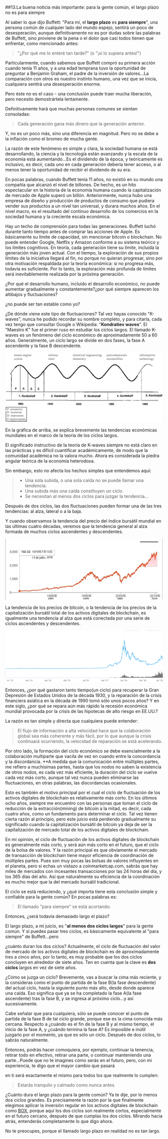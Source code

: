 ##13.La buena noticia más importante: para la gente común, el largo plazo no es para siempre

Al saber lo que dijo Buffett: \"Para mí, el **largo plazo** es **para siempre**\", una persona común de cualquier lado del mundo espejo, sentirá un poco de desesperación, aunque definitivamente no es por dudas sobre las palabras de Buffett, sino proviene de la pena o el dolor que casi todos tienen que enfrentar, como mencionado antes:

> "¿Por qué me lo enteré tan tarde?\" (o \"¡si lo supiera antes!\")

Particularmente, cuando sabemos que Buffett compró su primera acción cuando tenía 11 años, y a una edad temprana tuvo la oportunidad de preguntar a Benjamin Graham, el padre de la inversión de valores\...La comparación con otros es nuestro instinto humano, una vez que se inicia, cualquiera sentirá una desesperación enorme.

Pero éste no es el caso - una conclusión puede traer mucha liberación, pero necesito demostrártela lentamente.

Definitivamente hará que muchas personas comunes se sientan consoladas: 

> Cada generación gana más dinero que la generación anterior.

Y, no es un poco más, sino una diferencia en magnitud. Pero no se debe a la inflación como el bromeo de mucha gente.

La razón de este fenómeno es simple y clara, la sociedad humana se está desarrollando, la ciencia y la tecnología están avanzando y la escala de la economía está aumentando\...Es el dividendo de la época, y teóricamente es inclusivo, es decir, cada uno en cada generación debería tener acceso, o al menos tener la oportunidad de recibir el dividendo de su era.

En pocas palabras, cuando Buffett tenía 11 años, no existió en su mundo una compañía que alcanzó el nivel de billones. De hecho, es un hito espectacular en la historia de la economía humana cuando la capitalización de mercado de Apple superó un billón. Anteriormente, nunca hubo una empresa de diseño y producción de productos de consumo que pudiera vender sus productos a un nivel tan universal, y durara muchos años. En el nivel macro, es el resultado del continuo desarrollo de los comercios en la sociedad humana y la creciente escala económica.

Hay un techo de comprensión para todas las generaciones. Buffett luchó durante tanto tiempo antes de comprar las acciones de Apple. Es básicamente su límite de capacidad, sin mencionar bitcoin o blockchain. No puede entender Google, Netflix y Amazon conforme a su sistema teórico y los límites cognitivos. En teoría, cada generación tiene su límite, incluida la generación más joven actual. Con el tiempo, la exploración de sus propios límites de la iniciativa llegará al fin, no porque no quieran progresar, sino por otra motivación respaldada por la teoría económica: si no progresa más, todavía es suficiente. Por lo tanto, la exploración más profunda de límites será inevitablemente realizada por la próxima generación.

¿Por qué el desarrollo humano, incluido el desarrollo económico, no puede aumentar gradualmente y constantemente?¿por qué siempre aparecen los altibajos y fluctuaciones?

¿no puede ser tan estable como yo?

¿De dónde viene este tipo de fluctuaciones? Tal vez hayas conocido \"K-waves\", nunca he podido recordar su nombre completo, y para citarla, cada vez tengo que consultar Google o Wikipedia: \"**Kondratiev waves**\". El \"Maestro K\" fue el primer ruso en estudiar los ciclos largos. El llamado K-waves es un fenómeno del ciclo económico de aproximadamente 50 a 60 años. Generalmente, un ciclo largo se divide en dos fases, la fase A ascendente y la fase B descendente.

![Kondratieff_Wave](images/Kondratieff_Wave.png)

En la gráfica de arriba, se explica brevemente las tendencias económicas mundiales en el marco de la teoría de los ciclos largos.

El significado instructivo de la teoría de K-waves siempre no está claro en las prácticas y es difícil cuantificar académicamente, de modo que la comunidad académica no la valora mucho. Ahora es considerada la piedra angular teórica de la economía heterodoxa.

Sin embargo, esto no afecta los hechos simples que entendemos aquí:

>- Una sola subida, o una sola caída no se puede llamar una tendencia.
>- Una subida más una caída constituyen un ciclo.
>- Se necesitan al menos dos ciclos para juzgar la tendencia\...

Después de dos ciclos, las dos fluctuaciones pueden formar una de las tres tendencias: al alza, lateral o a la baja.

Y cuando observamos la tendencia del precio del índice bursátil mundial en las últimas cuatro décadas, veremos que la tendencia general al alza formada de muchos ciclos ascendentes y descendentes.

![sp500from1979.sp2](images/sp500from1979.sp2.png)

La tendencia de los precios de bitcoin, o la tendencia de los precios de la capitalización bursátil total de los activos digitales de blockchain, es igualmente una tendencia al alza que está conectada por una serie de ciclos ascendentes y descendentes.

![blockchain_marketcap](images/blockchain_marketcap.png)

Entonces, ¿por qué gastaron tanto tiempo(un ciclo) para recuperar la Gran Depresión de Estados Unidos de la década 1930, y la reparación de la crisis financiera asiática en la década de 1990 tomó sólo unos pocos años? Y en este siglo, ¿por qué se repara aún más rápido la recesión económica mundial provocada por la crisis de las hipotecas de alto riesgo en EE.UU.?

La razón es tan simple y directa que cualquiera puede entender:

> El flujo de información a alta velocidad hace que la colaboración global sea más coherente y más fácil, por lo que aunque la crisis continuará ocurriendo, la velocidad de reparación se está acelerando.

Por otro lado, la formación del ciclo económico se debe esencialmente a la colaboración multiparte que vacila de vez en cuando entre la concordancia y la discordancia. \*\*A medida que la comunicación entre múltiples partes, me refiero a muchísimas partes, hasta que los nodos no saben la existencia de otros nodos, es cada vez más eficiente, la duración del ciclo se vuelve cada vez más corto, aunque tal vez nunca pueden eliminarse las fluctuaciones, en otras palabras, las discordancias ocasionales.

Esto es también el motivo principal por el cual el ciclo de fluctuación de los activos digitales de blockchain es relativamente más corto. En los últimos ocho años, siempre me encuentro con las personas que toman el ciclo de reducción de la extracción(mining) de bitcoin a la mitad, es decir, cada cuatro años, como un fundamento para determinar el ciclo. Tal vez tienen cierta razón al principio, pero este juicio está perdiendo gradualmente su significado cuando la capitalización bursátil de bitcoin ya deja de ser la capitalización de mercado total de los activos digitales de blockchain.

En mi opinión, el ciclo de fluctuación de los activos digitales de blockchain es generalmente más corto, y será aún más corto en el futuro, que el ciclo de la bolsa de valores. Y la razón principal es que obviamente el mercado de transacción de blockchain tiene mayor eficiencia de coordinación de múltiples partes. Pues son muy pocas las bolsas de valores influyentes en el planeta, pero si echas un vistazo a coinmarketcap.com, sabrás que hay miles de mercados con incesantes transacciones por las 24 horas del día, y los 365 días del año. Así que naturalmente su eficiencia de la coordinación es mucho mejor que la del mercado bursátil tradicional.

El ciclo se está reduciendo, y ¿qué importa tiene esta conclusión simple y confiable para la gente común? En pocas palabras es:

> El llamado \"para siempre\" se está acortando. 

Entonces, ¿será todavía demasiado largo el plazo?

El largo plazo, a mi juicio, es \"**al menos dos ciclos largos**\" para la gente común. Y si puedes pasar tres ciclos, es básicamente equivalente al \"para siempre\" de Buffett\...pero

¿cuánto duran los dos ciclos? Actualmente, el ciclo de fluctuación del valor de mercado de los activos digitales de blockchain es de aproximadamente tres a cinco años, por lo tanto, es muy probable que los dos ciclos concluyen en alrededor de siete años. Ten en cuenta que la clave es **dos ciclos** largos en vez de siete años.

¿Cómo se juzga un ciclo? Brevemente, vas a buscar la cima más reciente, y la consideras como el punto de partida de la fase B(la fase descendente) del actual ciclo, hasta la siguiente punto más alto, desde donde aparece una caída. Eso significa que ya se ha completado la fase A(la fase ascendente) tras la fase B, y se ingresa al próximo ciclo\...y así sucesivamente.

Cabe señalar que para cualquiera, sólo se puede conocer el punto de partida de la fase B de tal ciclo grande, porque ese es la cima conocida más cercana. Respecto a ¿cuándo es el fin de la fase B y al mismo tiempo, el inicio de la fase A, y ¿cuándo termina la fase A? Es imposible e inútil juzgarlo por el momento, ya que es sólo un ciclo. Después de dos ciclos, lo sabrás naturalmente.

Entonces, podrás hacer comoquiera, por ejemplo, continuar la tenencia, retirar todo en efectivo, retirar una parte, o continuar manteniendo una parte\...Puede que no te imagines cómo serás en el futuro, pero, con mi experiencia, te digo que el mayor cambio que pasará

en ti será exactamente el mismo para todos los que realmente lo cumplen: 

> Estarás tranquilo y calmado como nunca antes.

¿Cuánto dura el largo plazo para la gente común? Ya te dije, por lo menos dos ciclos grandes. Es precisamente la razón por la que finalmente elegimos aplicar la inversión regular en los activos digitales de blockchain como [BOX](https://b.watch/), porque aquí los dos ciclos son realmente cortos, especialmente en el futuro cercano, después de que cumplas los dos ciclos. Mirando hacia atrás, entenderás completamente lo que digo ahora.

No te preocupes, porque el llamado largo plazo en realidad no es tan largo.